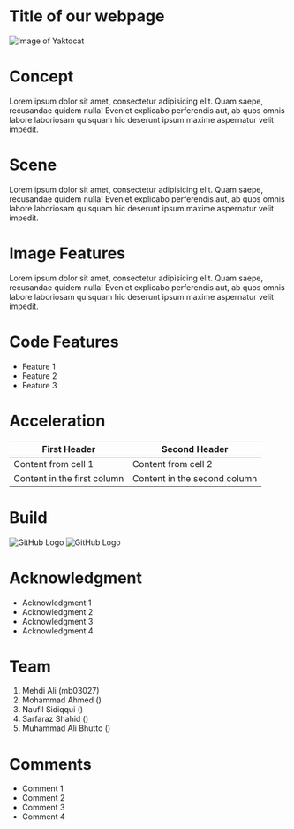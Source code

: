# Title of our webpage
![Image of Yaktocat](https://octodex.github.com/images/yaktocat.png)



# Concept
Lorem ipsum dolor sit amet, consectetur adipisicing elit. Quam saepe, recusandae quidem nulla! Eveniet explicabo perferendis aut, ab quos omnis labore laboriosam quisquam hic deserunt ipsum maxime aspernatur velit impedit.

# Scene
Lorem ipsum dolor sit amet, consectetur adipisicing elit. Quam saepe, recusandae quidem nulla! Eveniet explicabo perferendis aut, ab quos omnis labore laboriosam quisquam hic deserunt ipsum maxime aspernatur velit impedit.

# Image Features
Lorem ipsum dolor sit amet, consectetur adipisicing elit. Quam saepe, recusandae quidem nulla! Eveniet explicabo perferendis aut, ab quos omnis labore laboriosam quisquam hic deserunt ipsum maxime aspernatur velit impedit.

# Code Features
* Feature 1
* Feature 2
* Feature 3

# Acceleration

First Header | Second Header
------------ | -------------
Content from cell 1 | Content from cell 2
Content in the first column | Content in the second column

# Build
![GitHub Logo](/images/logo.png) ![GitHub Logo](/images/logo.png)

# Acknowledgment
* Acknowledgment 1
* Acknowledgment 2
* Acknowledgment 3
* Acknowledgment 4

# Team
1. Mehdi Ali (mb03027)
2. Mohammad Ahmed ()
3. Naufil Sidiqqui ()
4. Sarfaraz Shahid ()
5. Muhammad Ali Bhutto ()

# Comments
* Comment 1
* Comment 2
* Comment 3
* Comment 4
